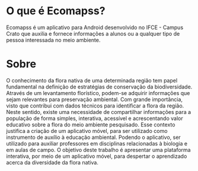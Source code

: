 # O que é Ecomapss?

Ecomapss é um aplicativo para Android desenvolvido no IFCE - Campus Crato que auxilia e fornece informações a alunos ou a qualquer tipo de pessoa interessada no meio ambiente.

# Sobre

O conhecimento da flora nativa de uma determinada região tem papel fundamental na definição de estratégias de conservação da biodiversidade. Através de um levantamento florístico, podem-se adquirir informações que sejam relevantes para preservação ambiental. Com grande importância, visto que contribui com dados técnicos para identificar a flora da região. Neste sentido, existe uma necessidade de compartilhar informações para a população de forma simples, interativa, acessível e acrescentando valor educativo sobre a flora do meio ambiente pesquisado. Esse contexto justifica a criação de um aplicativo móvel, para ser utilizado como instrumento de auxílio à educação ambiental. Podendo o aplicativo, ser utilizado para auxiliar professores em disciplinas relacionadas à biologia e em aulas de campo. O objetivo deste trabalho é apresentar uma plataforma interativa, por meio de um aplicativo móvel, para despertar o aprendizado acerca da diversidade da flora nativa.
